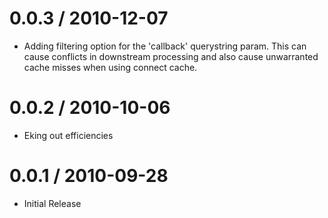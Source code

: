 0.0.3 / 2010-12-07
==================

  * Adding filtering option for the 'callback' querystring param.  This can cause conflicts in downstream processing
    and also cause unwarranted cache misses when using connect cache.

0.0.2 / 2010-10-06
==================

  * Eking out efficiencies

0.0.1 / 2010-09-28
==================

  * Initial Release